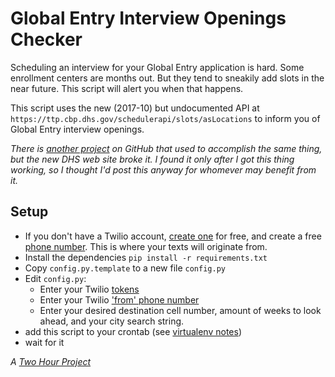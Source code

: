 # Global Entry Interview Openings Checker

Scheduling an interview for your Global Entry application is hard. Some enrollment centers are months out. But they tend to sneakily add slots in the near future. This script will alert you when that happens.

This script uses the new (2017-10) but undocumented API at `https://ttp.cbp.dhs.gov/schedulerapi/slots/asLocations` to inform you of Global Entry interview openings.

*There is [another project](https://github.com/oliversong/goes-notifier) on GitHub that used to accomplish the same thing, but the new DHS web site broke it. I found it only after I got this thing working, so I thought I'd post this anyway for whomever may benefit from it.*

## Setup

- If you don't have a Twilio account, [create one]() for free, and create a free [phone number](https://www.twilio.com/console/phone-numbers). This is where your texts will originate from.
- Install the dependencies `pip install -r requirements.txt`
- Copy `config.py.template` to a new file `config.py`
- Edit `config.py`:
  - Enter your Twilio [tokens](https://www.twilio.com/console)
  - Enter your Twilio ['from' phone number](https://www.twilio.com/console/phone-numbers)
  - Enter your desired destination cell number, amount of weeks to look ahead, and your city search string.
- add this script to your crontab (see [virtualenv notes](https://stackoverflow.com/questions/3287038/cron-and-virtualenv))
- wait for it

*A [Two Hour Project](http://ma.rtijn.org/two-hour-projects/)*